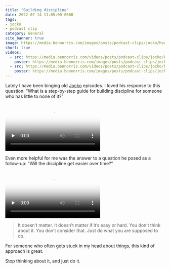 ```yaml
---
title: "Building discipline"
date: 2022-07-14 11:05:00-0600
tags:
- jocko
- podcast clip
category: General
site_banner: true
image: https://media.bennorris.com/images/posts/podcast-clips/jocko/how-to-build-discipline.jpg
short: true
videos:
  - src: https://media.bennorris.com/videos/posts/podcast-clips/jocko/building-discipline-part1.mov
    poster: https://media.bennorris.com/images/posts/podcast-clips/jocko/how-to-build-discipline.jpg
  - src: https://media.bennorris.com/videos/posts/podcast-clips/jocko/building-discipline-part2.mov
    poster: https://media.bennorris.com/images/posts/podcast-clips/jocko/will-it-get-easier-over-time.jpg
---
```


Lately I have been binging old [Jocko](/tags/jocko/) episodes. I loved his response to this question: “What is a step-by-step guide for building discipline for someone who has little to none of it?”

<div class="embed-responsive embed-responsive-1by1 image-medium">
    <video class="embed-responsive-item" controls="controls" playsinline="playsinline" src="https://media.bennorris.com/videos/posts/podcast-clips/jocko/building-discipline-part1.mov" poster="https://media.bennorris.com/images/posts/podcast-clips/jocko/how-to-build-discipline.jpg" preload="none"></video>
</div>

Even more helpful for me was the answer to a question he posed as a follow-up: “Will the discipline get easier over time?”

<div class="embed-responsive embed-responsive-1by1 image-medium">
    <video class="embed-responsive-item" controls="controls" playsinline="playsinline" src="https://media.bennorris.com/videos/posts/podcast-clips/jocko/building-discipline-part2.mov" poster="https://media.bennorris.com/images/posts/podcast-clips/jocko/will-it-get-easier-over-time.jpg" preload="none"></video>
</div>

> It doesn’t matter. It doesn’t matter if it’s easy or hard. You don’t think about it. You don’t consider that. Just do what you are supposed to do.

For someone who often gets stuck in my head about things, this kind of approach is great.

Stop thinking about it, and just do it.
